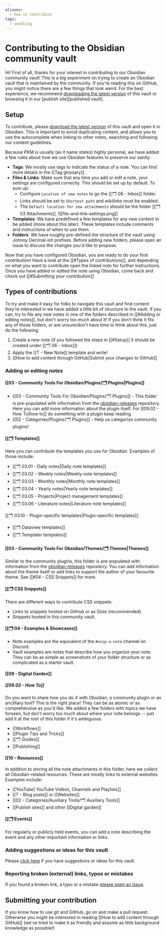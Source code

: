 ```yaml
---
aliases:
  - how to contribute
tags:
  - seedling
---
```


# Contributing to the Obsidian community vault

Hi! First of all, thanks for your interest in contributing to our Obsidian community vault!
This is a big experiment on trying to create an Obsidian vault that is maintained by the community.
If you're reading this on GitHub, you might notice there are a few things that look weird.
For the best experience, we recommend [downloading the latest version][download vault] of this vault or browsing it in our [publish site][published vault].

## Setup

To contribute, please [download the latest version][download vault] of this vault and open it in Obsidian. This is important to avoid duplicating content, and allows you to use the autocomplete when linking to other notes, searching and following our content guidelines.

Because PKM is usually (as it name states) _highly_ personal, we have added a few rules about how we use Obsidian features to preserve our sanity:

- **Tags**: We mostly use tags to indicate the status of a note. You can find more details in the [[Tag glossary]].
- **Files & Links**: Make sure that any time you add or edit a note, your settings are configured correctly. This should be set up by default. To sum up:
  - Configure `Location of new notes` to go the [[🗂️ 06 - Inbox]] folder.
  - Links should be set to `Shortest path` and wikilinks must be enabled.
  - The `Default location for new attachments` should be the folder [[🗂️ 03 Attachments]].
    ![[file-and-link-settings.png]]
- **Templates**: We have predefined a few templates for any new content to be added (more about this later). These templates include comments and instructions of when to use them.
- **Folders**: We have roughly pre-defined the structure of the vault using Johnny Decimal-ish prefixes. Before adding new folders, please open an issue to discuss the changes you'd like to propose.

Now that you have configured Obsidian, you are ready to do your first contribution! Have a look at the [[#Types of contributions]], and depending on what you want to contribute open the linked note for further instructions.
Once you have added or edited the note using Obsidian, come back and check out [[#Submitting your contribution]]

## Types of contributions

To try and make it easy for folks to navigate this vault and find content they're interested in we have added a little bit of structure to the vault. If you can, try to file any new notes in one of the folders described in [[#Adding or editing notes]], but don't worry too much about it! If you don't think it fits any of those folders, or are unsure/don't have time to think about this, just do the following:

1. Create a new note (if you followed the steps in [[#Setup]] it should be created under [[🗂️ 06 - Inbox]])
2. Apply the [[T - New Note]] template and write!
3. [[How to add content through GitHub|Submit your changes to GitHub]]

### Adding or editing notes

#### [[03 - Community Tools For Obsidian/Plugins/🗂️ Plugins|Plugins]]

- [[03 - Community Tools For Obsidian/Plugins/🗂️ Plugins]] - This folder is pre-populated with information from the [obsidian-releases]() repository. Here you can add more information about the plugin itself. For [[09.02 - How To|how to]] do something with a plugin keep reading.
- [[02 - Categories/Plugins/🗂️ Plugins]] - Help us categorize community plugins!

#### [[🗂️ Templates]]

Here you can contribute the templates you use for Obsidian. Examples of those include:

- [[🗂️ 03.01 - Daily notes|Daily note templates]]
- [[🗂️ 03.02 - Weekly notes|Weekly note templates]]
- [[🗂️ 03.03 - Monthly notes|Monthly note templates]]
- [[🗂️ 03.04 - Yearly notes|Yearly note templates]]
- [[🗂️ 03.05 - Projects|Project management templates]]
- [[🗂️ 03.06 - Literature notes|Literature note templates]]

[[🗂️ 03.10 - Plugin-specific templates|Plugin-specific templates]]:

- [[🗂️ Dataview templates]]
- [[🗂️ Templater templates]]

#### [[03 - Community Tools For Obsidian/Themes/🗂️ Themes|Themes]]

Similar to the community plugins, this folder is pre-populated with information from the [obsidian-releases](https://github.com/obsidianmd/obsidian-releases/) repository. You can add information about the theme itself or add links to support the author of your favourite theme. See [[#04 - CSS Snippets]] for more.

#### [[🗂️ CSS Snippets]]

There are different ways to contribute CSS snippets:

- Links to snippets hosted on GitHub or as Gists (recommended)
- Snippets hosted in this community vault.

#### [[🗂️ 04 - Examples & Showcases]]

- Note examples are the equivalent of the `#snip-a-note` channel on Discord.
- Vault examples are notes that describe how you organize your note. They can be as simple as screenshots of your folder structure or as complicated as a starter vault.

#### [[09 - Digital Garden]]

##### [[09.02 - How To]]

Do you want to share how you do _X_ with Obsidian, a community plugin or an ancilliary tool? This is the right place! They can be as atomic or as comprehensive as you'd like.
We added a few folders with topics we have forseen, but don't worry too much about where your note belongs -- just add it at the root of this folder if it's ambiguous.

- [[Workflows]]
- [[Plugin Tips and Tricks]]
- [[🗂️ Guides]]
- [[Publishing]]

#### [[10 - Resources]]

In addition to storing all the note attachments in this folder, here we collect all Obsidian-related resources. These are mostly links to external websites. Examples include:

- [[YouTube| YouTube Videos, Channels and Playlists]]
- [[T - Blog posts]] or [[Websites]]
- [[02 - Categories/Auxiliary Tools/🗂️ Auxiliary Tools]]
- [[Publish sites]] and other [[Digital garden]]

#### [[🗂️ Events]]

For regularly or publicly held events, you can add a note describing the event and any other important information or links.

### Adding suggestions or ideas for this vault

Please [click here](https://github.com/obsidian-community/obsidian-hub/discussions/new) if you have suggestions or ideas for this vault.

### Reporting broken (external) links, typos or mistakes

If you found a broken link, a typo or a mistake [please open an issue](https://github.com/obsidian-community/obsidian-hub/issues/new).

## Submitting your contribution

If you know how to use git and GitHub, go on and make a pull request. Otherwise you might be interested in reading [[How to add content through GitHub]] (we've tried to make it as friendly and assume as little background knowledge as possible!)

[download vault]: https://github.com/obsidian-community/obsidian-hub/releases/latest
[publish site]: https://publish.obsidian.md/hub
